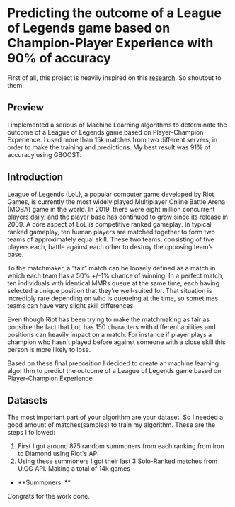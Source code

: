 # Predicting the outcome of a League of Legends game based on Champion-Player Experience with 90% of accuracy

First of all, this project is heavily inspired on this [research](https://arxiv.org/abs/2108.02799#:~:text=Using%20a%20deep%20neural%20network,for%20playing%20LoL%20and%20matchmaking.). So shoutout to them.

## Preview

I implemented a serious of Machine Learning algorithms to determinate the outcome of a League of Legends game based on Player-Champion Experience. I used more than 15k matches from two different servers, in order to make the training and predictions. My best result was 91% of accuracy using GBOOST.

## Introduction

League of Legends (LoL), a popular computer game developed by Riot Games, is currently the most widely played Multiplayer Online Battle Arena (MOBA) game in the world. In 2019, there were eight million concurrent players daily, and the player base has continued to grow since its release in 2009. A core aspect of LoL is competitive ranked gameplay. In typical ranked gameplay, ten human players are matched together to form two teams of approximately equal skill. These two teams, consisting of five players each, battle against each other to destroy the opposing team’s base.

To the matchmaker, a “fair” match can be loosely defined as a match in which each team has a 50% +/-1% chance of winning. In a perfect match, ten individuals with identical MMRs queue at the same time, each having selected a unique position that they’re well-suited for. That situation is incredibly rare depending on who is queueing at the time, so sometimes teams can have very slight skill differences.

Even though Riot has been trying to make the matchmaking as fair as poosible the fact that LoL has 150 characters with different abilities and positions can heavily impact on a match. For instance if player plays a champion who hasn't played before against someone with a close skill this person is more likely to lose.

Based on these final preposition I decided to create an machine learning algorithm to predict the outcome of a League of Legends game based on Player-Champion Experience

## Datasets

The most important part of your algorithm are your dataset. So I needed a good amount of matches(samples) to train my algorithm. These are the steps I followed:

1. First I got around 875 random summoners from each ranking from Iron to Diamond using Riot's API 
2. Using these summoners I got their last 3 Solo-Ranked matches from U.GG API. Making a total of 14k games

- **Summoners: **




Congrats for the work done.